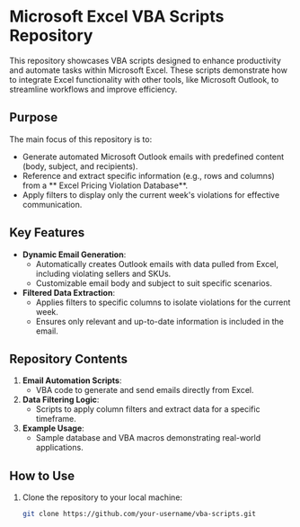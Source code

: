 # Microsoft Excel VBA Scripts Repository

This repository showcases VBA scripts designed to enhance productivity and automate tasks within Microsoft Excel. These scripts demonstrate how to integrate Excel functionality with other tools, like Microsoft Outlook, to streamline workflows and improve efficiency.

## Purpose
The main focus of this repository is to:
- Generate automated Microsoft Outlook emails with predefined content (body, subject, and recipients).
- Reference and extract specific information (e.g., rows and columns) from a ** Excel Pricing Violation Database**.
- Apply filters to display only the current week's violations for effective communication.

## Key Features
- **Dynamic Email Generation**:
  - Automatically creates Outlook emails with data pulled from Excel, including violating sellers and SKUs.
  - Customizable email body and subject to suit specific scenarios.
- **Filtered Data Extraction**:
  - Applies filters to specific columns to isolate violations for the current week.
  - Ensures only relevant and up-to-date information is included in the email.

## Repository Contents
1. **Email Automation Scripts**:
   - VBA code to generate and send emails directly from Excel.
2. **Data Filtering Logic**:
   - Scripts to apply column filters and extract data for a specific timeframe.
3. **Example Usage**:
   - Sample database and VBA macros demonstrating real-world applications.

## How to Use
1. Clone the repository to your local machine:
   ```bash
   git clone https://github.com/your-username/vba-scripts.git
